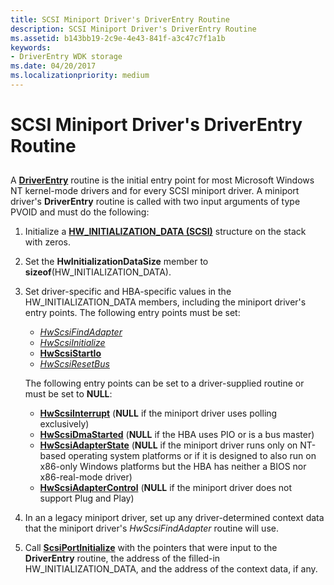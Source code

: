 ```yaml
---
title: SCSI Miniport Driver's DriverEntry Routine
description: SCSI Miniport Driver's DriverEntry Routine
ms.assetid: b143bb19-2c9e-4e43-841f-a3c47c7f1a1b
keywords:
- DriverEntry WDK storage
ms.date: 04/20/2017
ms.localizationpriority: medium
---
```


# SCSI Miniport Driver's DriverEntry Routine


## <span id="ddk_scsi_miniport_drivers_driverentry_routine_kg"></span><span id="DDK_SCSI_MINIPORT_DRIVERS_DRIVERENTRY_ROUTINE_KG"></span>


A [**DriverEntry**](https://docs.microsoft.com/windows-hardware/drivers/ddi/content/index) routine is the initial entry point for most Microsoft Windows NT kernel-mode drivers and for every SCSI miniport driver. A miniport driver's **DriverEntry** routine is called with two input arguments of type PVOID and must do the following:

1.  Initialize a [**HW\_INITIALIZATION\_DATA (SCSI)**](https://docs.microsoft.com/windows-hardware/drivers/ddi/content/srb/ns-srb-_hw_initialization_data) structure on the stack with zeros.

2.  Set the **HwInitializationDataSize** member to **sizeof**(HW\_INITIALIZATION\_DATA).

3.  Set driver-specific and HBA-specific values in the HW\_INITIALIZATION\_DATA members, including the miniport driver's entry points. The following entry points must be set:

    -   [*HwScsiFindAdapter*](https://docs.microsoft.com/previous-versions/windows/hardware/drivers/ff557300(v=vs.85))
    -   [*HwScsiInitialize*](https://docs.microsoft.com/previous-versions/windows/hardware/drivers/ff557302(v=vs.85))
    -   [**HwScsiStartIo**](https://docs.microsoft.com/previous-versions/windows/hardware/drivers/ff557323(v=vs.85))
    -   [*HwScsiResetBus*](https://docs.microsoft.com/previous-versions/windows/hardware/drivers/ff557318(v=vs.85))

    The following entry points can be set to a driver-supplied routine or must be set to **NULL**:

    -   [**HwScsiInterrupt**](https://docs.microsoft.com/previous-versions/windows/hardware/drivers/ff557312(v=vs.85)) (**NULL** if the miniport driver uses polling exclusively)
    -   [**HwScsiDmaStarted**](https://docs.microsoft.com/previous-versions/windows/hardware/drivers/ff557291(v=vs.85)) (**NULL** if the HBA uses PIO or is a bus master)
    -   [**HwScsiAdapterState**](https://docs.microsoft.com/previous-versions/windows/hardware/drivers/ff557278(v=vs.85)) (**NULL** if the miniport driver runs only on NT-based operating system platforms or if it is designed to also run on x86-only Windows platforms but the HBA has neither a BIOS nor x86-real-mode driver)
    -   [**HwScsiAdapterControl**](https://docs.microsoft.com/previous-versions/windows/hardware/drivers/ff557274(v=vs.85)) (**NULL** if the miniport driver does not support Plug and Play)

4.  In an a legacy miniport driver, set up any driver-determined context data that the miniport driver's *HwScsiFindAdapter* routine will use.

5.  Call [**ScsiPortInitialize**](https://docs.microsoft.com/windows-hardware/drivers/ddi/content/srb/nf-srb-scsiportinitialize) with the pointers that were input to the **DriverEntry** routine, the address of the filled-in HW\_INITIALIZATION\_DATA, and the address of the context data, if any.

 

 




